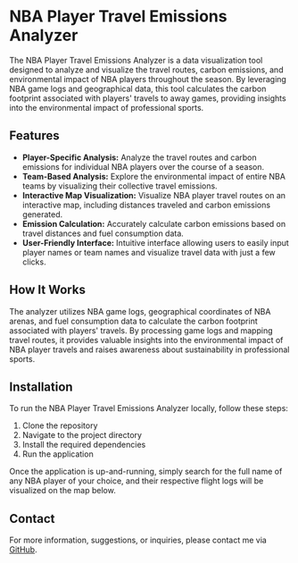 # NBA Player Travel Emissions Analyzer

The NBA Player Travel Emissions Analyzer is a data visualization tool designed to analyze and visualize the travel routes, carbon emissions, and environmental impact of NBA players throughout the season. By leveraging NBA game logs and geographical data, this tool calculates the carbon footprint associated with players' travels to away games, providing insights into the environmental impact of professional sports.

## Features

- **Player-Specific Analysis:** Analyze the travel routes and carbon emissions for individual NBA players over the course of a season.
- **Team-Based Analysis:** Explore the environmental impact of entire NBA teams by visualizing their collective travel emissions.
- **Interactive Map Visualization:** Visualize NBA player travel routes on an interactive map, including distances traveled and carbon emissions generated.
- **Emission Calculation:** Accurately calculate carbon emissions based on travel distances and fuel consumption data.
- **User-Friendly Interface:** Intuitive interface allowing users to easily input player names or team names and visualize travel data with just a few clicks.

## How It Works

The analyzer utilizes NBA game logs, geographical coordinates of NBA arenas, and fuel consumption data to calculate the carbon footprint associated with players' travels. By processing game logs and mapping travel routes, it provides valuable insights into the environmental impact of NBA player travels and raises awareness about sustainability in professional sports.

## Installation

To run the NBA Player Travel Emissions Analyzer locally, follow these steps:

1. Clone the repository
2. Navigate to the project directory
3. Install the required dependencies
4. Run the application

Once the application is up-and-running, simply search for the full name of any NBA player of your choice, and their respective flight logs will be visualized on the map below.

## Contact

For more information, suggestions, or inquiries, please contact me via [GitHub](https://github.com/crowoh).
